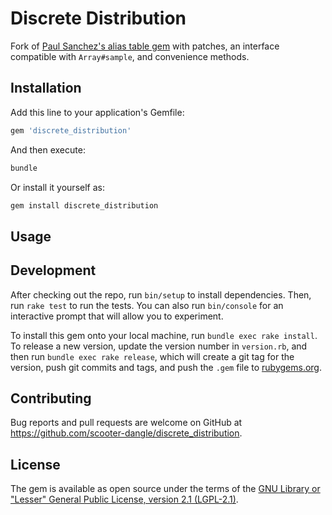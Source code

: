 # Discrete Distribution

Fork of [Paul Sanchez's alias table gem](https://github.com/PaulSanchez/AliasTables) with patches, an interface compatible with `Array#sample`, and convenience methods.

## Installation

Add this line to your application's Gemfile:

```ruby
gem 'discrete_distribution'
```

And then execute:

```sh
bundle
```

Or install it yourself as:

```sh
gem install discrete_distribution
```

## Usage

## Development

After checking out the repo, run `bin/setup` to install dependencies. Then, run `rake test` to run the tests. You can also run `bin/console` for an interactive prompt that will allow you to experiment.

To install this gem onto your local machine, run `bundle exec rake install`. To release a new version, update the version number in `version.rb`, and then run `bundle exec rake release`, which will create a git tag for the version, push git commits and tags, and push the `.gem` file to [rubygems.org](https://rubygems.org).

## Contributing

Bug reports and pull requests are welcome on GitHub at https://github.com/scooter-dangle/discrete_distribution.


## License

The gem is available as open source under the terms of the [GNU Library or "Lesser" General Public License, version 2.1 (LGPL-2.1)](http://opensource.org/licenses/LGPL-2.1).
